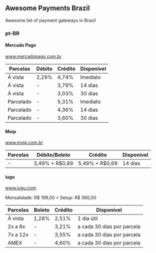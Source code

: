 ## Awesome Payments Brazil
Awesome list of payment gateways in Brazil

### pt-BR


#### Mercado Pago
www.mercadopago.com.br

| Parcelas | Débito | Crédito | Disponível |
| --- | --- | --- | --- |
| À vista | 2,29% | 4,74% | Imediato |
| À vista | - | 3,79% | 14 dias |
| À vista | - | 3,03% | 30 dias |
| Parcelado | - | 5,31%  | Imediato |
| Parcelado | - | 4,36% | 14 dias |
| Parcelado | - | 3,60% | 30 dias |

#### Moip
www.moip.com.br

| Parcelas | Débito/Boleto | Crédito | Disponível |
| --- | --- | --- | --- |
| - | 3,49% + R$0,69 | 5,49% + R$0,69 | 14 dias |

#### iugu
www.iugu.com

Mensalidade: R$ 199,00 + Setup: R$ 380,00

| Parcelas | Boleto | Crédito | Disponível |
| --- | --- | --- | --- |
| À vista | 1,28% | 2,51% | 1 dia útil |
| 2x a 6x | - | 3,21% | a cada 30 dias por parcela |
| 7x a 12x | - | 3,55% | a cada 30 dias por parcela |
| AMEX | - | 4,60% | a cada 30 dias por parcela |
